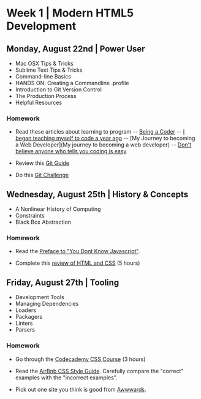 
# Week 1 | Modern HTML5 Development


## Monday, August 22nd | Power User

- Mac OSX Tips & Tricks
- Sublime Text Tips & Tricks
- Command-line Basics
- HANDS ON: Creating a Commandline .profile
- Introduction to Git Version Control
- The Production Process
- Helpful Resources

### Homework

- Read these articles about learning to program 
-- [Being a Coder](https://medium.freecodecamp.com/things-i-wish-someone-had-told-me-when-i-was-learning-how-to-code-565fc9dcb329#.ihbjgkrya)
-- [I began teaching myself to code a year ago](https://www.reddit.com/r/learnprogramming/comments/4y7e3d/i_began_teaching_myself_to_code_a_year_ago_i_got/)
-- [My Journey to becoming a Web Developer](My journey to becoming a web developer)
-- [Don't believe anyone who tells you coding is easy](https://techcrunch.com/2014/05/24/dont-believe-anyone-who-tells-you-learning-to-code-is-easy/)

- Review this [Git Guide](http://rogerdudler.github.io/git-guide/)

- Do this [Git Challenge](https://try.github.io/levels/1/challenges/1)


## Wednesday, August 25th | History & Concepts

- A Nonlinear History of Computing
- Constraints
- Black Box Abstraction


### Homework

- Read the [Preface to "You Dont Know Javascript"](https://github.com/getify/You-Dont-Know-JS/blob/master/preface.md).

- Complete this [review of HTML and CSS](https://www.freecodecamp.com/challenges/say-hello-to-html-elements) (5 hours)



## Friday, August 27th | Tooling

- Development Tools
- Managing Dependencies
- Loaders
- Packagers
- Linters
- Parsers

### Homework

- Go through the [Codecademy CSS Course](https://www.codecademy.com/learn/learn-sass) (3 hours)

- Read the [AirBnb CSS Style Guide](https://github.com/airbnb/css). Carefully compare the "correct" examples with the "incorrect examples".

- Pick out one site you think is good from [Awwwards](http://www.awwwards.com/).


